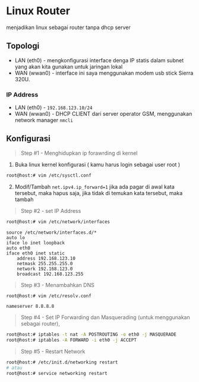 # Linux Router
menjadikan linux sebagai router tanpa dhcp server
## Topologi
- LAN (eth0) - mengkonfigurasi interface denga IP statis dalam subnet yang akan kita gunakan untuk jaringan lokal
- WAN (wwan0) - interface ini saya menggunakan modem usb stick Sierra 320U.
### IP Address
- LAN (eth0) - `192.168.123.10/24`
- WAN (wwan0) - DHCP CLIENT dari server operator GSM, menggunakan network manager `nmcli`
## Konfigurasi
> Step #1 - Menghidupkan ip forawrding di kernel
1. Buka linux kernel konfigurasi ( kamu harus login sebagai user root )
```sh
root@host:# vim /etc/sysctl.conf
```
2. Modif/Tambah `net.ipv4.ip_forward=1` jika ada pagar di awal kata tersebut, maka hapus saja, jika tidak di temukan kata tersebut, maka tambah
> Step #2 - set IP Address
```sh
root@host:# vim /etc/network/interfaces
```
```vim
source /etc/network/interfaces.d/*
auto lo
iface lo inet loopback
auto eth0
iface eth0 inet static
	address 192.168.123.10
	netmask 255.255.255.0
	network 192.168.123.0
	broadcast 192.168.123.255
```
> Step #3 - Menambahkan DNS
```sh
root@host:# vim /etc/resolv.conf
```
```vim
nameserver 8.8.8.8
```
> Step #4 - Set IP Forwarding dan Masquerading (untuk menggunakan sebagai router), 
```sh
root@host:# iptables -t nat -A POSTROUTING -o eth0 -j MASQUERADE
root@host:# iptables -A FORWARD -i eth0 -j ACCEPT
```
> Step #5 - Restart Network
```sh
root@host:# /etc/init.d/networking restart
# atau
root@host:# service networking restart
````
